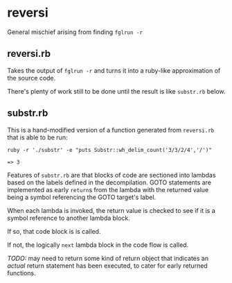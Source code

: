 # reversi
General mischief arising from finding `fglrun -r`

## reversi.rb

Takes the output of `fglrun -r` and turns it into a 
ruby-like approximation of the source code.

There's plenty of work still to be done until
the result is like `substr.rb` below.

## substr.rb

This is a hand-modified version of a function
generated from `reversi.rb` that is able to be
run:
```
ruby -r './substr' -e "puts Substr::wh_delim_count('3/3/2/4','/')"

=> 3
```

Features of `substr.rb` are that blocks of
code are sectioned into lambdas based on the
labels defined in the decompilation. GOTO statements
are implemented as early `return`s from the lambda
with the returned value being a symbol referencing the GOTO target's label.

When each lambda is invoked, the return value is checked
to see if it is a symbol reference to another lambda block.

If so, that code block is is called.

If not, the logically `next` lambda block in the code flow
is called.

*TODO:* may need to return some kind of return object that indicates an 
_actual_ return statement has been executed, to cater
for early returned functions.
